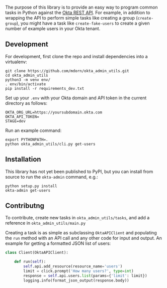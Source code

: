 The purpose of this library is to provide an easy way to program common tasks in Python against the [Okta REST API](https://developer.okta.com/docs/reference/). For example, in addition to wrapping the API to perform simple tasks like creating a group (`create-group`), you might have a task like `create-fake-users` to create a given number of example users in your Okta tenant.

## Development

For development, first clone the repo and install dependencies into a virtualenv:

    git clone https://github.com/mdorn/okta_admin_utils.git
    cd okta_admin_utils
    python3 -m venv env/
    . env/bin/activate
    pip install -r requirements_dev.txt

Set up your `.env` with your Okta domain and API token in the current directory as follows:

    OKTA_ORG_URL=https://yoursubdomain.okta.com
    OKTA_API_TOKEN=
    STAGE=dev

Run an example command:

    export PYTHONPATH=.
    python okta_admin_utils/cli.py get-users

## Installation

This library has not yet been published to PyPI, but you can install from source to run the `okta-admin` command, e.g.:

    python setup.py install
    okta-admin get-users

## Contributng

To contribute, create new tasks in `okta_admin_utils/tasks`, and add a reference in `okta_admin_utils/main.py`

Creating a task is as simple as subclassing `OktaAPIClient` and populating the `run` method with an API call and any other code for input and output. An example for getting a formatted JSON list of users:

```python
class Client(OktaAPIClient):

    def run(self):
        self.api.add_resource(resource_name='users')
        limit = click.prompt('How many users?', type=int)
        response = self.api.users.list(params={'limit': limit})
        logging.info(format_json_output(response.body))
```
